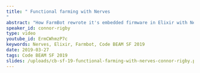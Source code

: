 ```yaml
---
title: " Functional farming with Nerves
"
abstract: "How FarmBot rewrote it's embedded firmware in Elixir with Nerves in under a year. Connor will show how a weekend prototype was faster to develop, more stable and easier to deploy than the existing firmware. He will also show the integration of NervesHub to maintain the fleet of deployed devices."
speaker_id: connor-rigby
type: video
youtube_id: ErmCWhmzP7c
keywords: Nerves, Elixir, Farmbot, Code BEAM SF 2019
date: 2019-03-27
tags: Code BEAM SF 2019
slides: /uploads/cb-sf-19-functional-farming-with-nerves-connor-rigby.pdf
---
```



